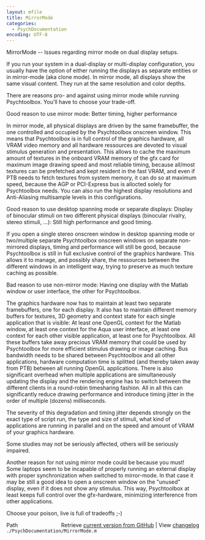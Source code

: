 ```yaml
---
layout: mfile
title: MirrorMode
categories:
  - PsychDocumentation
encoding: UTF-8
---
```


MirrorMode -- Issues regarding mirror mode on dual display setups.

If you run your system in a dual-display or multi-display configuration,
you usually have the option of either running the displays as separate
entities or in mirror-mode (aka clone mode). In mirror mode, all displays
show the same visual content. They run at the same resolution and color
depths.

There are reasons pro- and against using mirror mode while running
Psychtoolbox. You'll have to choose your trade-off.

Good reason to use mirror mode: Better timing, higher performance

In mirror mode, all physical displays are driven by the same framebuffer,
the one controlled and occupied by the Psychtoolbox onscreen window.
This means that Psychtoolbox is in full control of the graphics hardware,
all VRAM video memory and all hardware ressources are devoted to visual
stimulus generation and presentation. This allows to cache the maximum
amount of textures in the onboard VRAM memory of the gfx card for maximum
image drawing speed and most reliable timing, because all/most textures
can be prefetched and kept resident in the fast VRAM, and even if PTB
needs to fetch textures from system memory, it can do so at maximum speed,
because the AGP or PCI-Express bus is allocted solely for Psychtoolbox
needs. You can also run the highest display resolutions and Anti-Aliasing
multisample levels in this configurations.

Good reason to use desktop spanning mode or separate displays: Display of
binocular stimuli on two different physical displays (binocular rivalry,
stereo stimuli, ...): Still high performance and good timing.

If you open a single stereo onscreen window in desktop spanning mode or
two/multiple separate Psychtoolbox onscreen windows on separate non-mirrored
displays, timing and performance will still be good, because Psychtoolbox
is still in full exclusive control of the graphics hardware. This allows it
to manage, and possibly share, the ressources between the different windows
in an intelligent way, trying to preserve as much texture caching as possible.

Bad reason to use non-mirror mode: Having one display with the Matlab window or
user interface, the other for Psychtoolbox.

The graphics hardware now has to maintain at least two separate framebuffers, one
for each display. It also has to maintain different memory buffers for textures,
3D geometry and context state for each single application that is visible: At
least one OpenGL context for the Matlab window, at least one context for the Aqua
user interface, at least one context for each other visible application, at least
one for Psychtoolbox. All these buffers take away precious VRAM memory that could
be used by Psychtoolbox for more efficient stimulus drawing or image caching.
Bus bandwidth needs to be shared between Psychtoolbox and all other applications,
hardware computation time is splitted (and thereby taken away from PTB) between all
running OpenGL applications. There is also significant overhead when multiple
applications are simultaneously updating the display and the rendering engine has
to switch between the different clients in a round-robin timesharing fashion.
All in all this can significantly reduce drawing performance and introduce
timing jitter in the order of multiple (dozens) milliseconds.

The severity of this degradation and timing jitter depends strongly on the exact
type of script run, the type and size of stimuli, what kind of applications are
running in parallel and on the speed and amount of VRAM of your graphics hardware.

Some studies may not be seriously affected, others will be seriously impaired.

Another reason for not using mirror mode could be because you must! Some laptops
seem to be incapable of properly running an external display with proper synchronization
when switched to mirror-mode. In that case it may be still a good idea to open a
onscreen window on the "unused" display, even if it does not show any stimulus. This
way, Psychtoolbox at least keeps full control over the gfx-hardware, minimizing
interference from other applications.

Choose your poison, live is full of tradeoffs ;-)


<div class="code_header" style="text-align:right;">
  <span style="float:left;">Path&nbsp;&nbsp;</span> <span class="counter">Retrieve <a href=
  "https://raw.github.com/Psychtoolbox-3/Psychtoolbox-3/beta/./PsychDocumentation/MirrorMode.m">current version from GitHub</a> | View <a href=
  "https://github.com/Psychtoolbox-3/Psychtoolbox-3/commits/beta/./PsychDocumentation/MirrorMode.m">changelog</a></span>
</div>
<div class="code">
  <code>./PsychDocumentation/MirrorMode.m</code>
</div>
